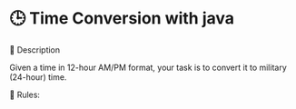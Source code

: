 # 🕒 Time Conversion with java

📌 Description

Given a time in 12-hour AM/PM format, your task is to convert it to military (24-hour) time.

🔹 Rules:


